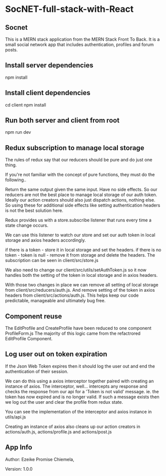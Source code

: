 # SocNET-full-stack-with-React

## Socnet

This is a MERN stack application from the MERN Stack Front To Back.
It is a small social network app that includes authentication, profiles and forum posts.

## Install server dependencies

npm install

## Install client dependencies

cd client
npm install

## Run both server and client from root

npm run dev

## Redux subscription to manage local storage

The rules of redux say that our reducers should be pure and do just one thing.

If you're not familiar with the concept of pure functions, they must do the following..

Return the same output given the same input.
Have no side effects.
So our reducers are not the best place to manage local storage of our auth token. Ideally our action creators should also just dispatch actions, nothing else. So using these for additional side effects like setting authentication headers is not the best solution here.

Redux provides us with a store.subscribe listener that runs every time a state change occurs.

We can use this listener to watch our store and set our auth token in local storage and axios headers accordingly.

if there is a token - store it in local storage and set the headers.
if there is no token - token is null - remove it from storage and delete the headers.
The subscription can be seen in client/src/store.js

We also need to change our client/src/utils/setAuthToken.js so it now handles both the setting of the token in local storage and in axios headers.

With those two changes in place we can remove all setting of local storage from client/src/reducers/auth.js. And remove setting of the token in axios headers from client/src/actions/auth.js. This helps keep our code predictable, manageable and ultimately bug free.

## Component reuse

The EditProfile and CreateProfile have been reduced to one component ProfileForm.js
The majority of this logic came from the refactrored EditProfile Component.

## Log user out on token expiration

If the Json Web Token expires then it should log the user out and end the authentication of their session.

We can do this using a axios interceptor together paired with creating an instance of axios.
The interceptor, well... intercepts any response and checks the response from our api for a 'Token is not valid' message.
ie. the token has now expired and is no longer valid.
If such a message exists then we log out the user and clear the profile from redux state.

You can see the implementation of the interceptor and axios instance in utils/api.js

Creating an instance of axios also cleans up our action creators in actions/auth.js, actions/profile.js and actions/post.js

## App Info

Author: Ezeike Promise Chiemela,

Version: 1.0.0
